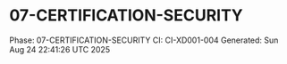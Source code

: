 # 07-CERTIFICATION-SECURITY
Phase: 07-CERTIFICATION-SECURITY
CI: CI-XD001-004
Generated: Sun Aug 24 22:41:26 UTC 2025

